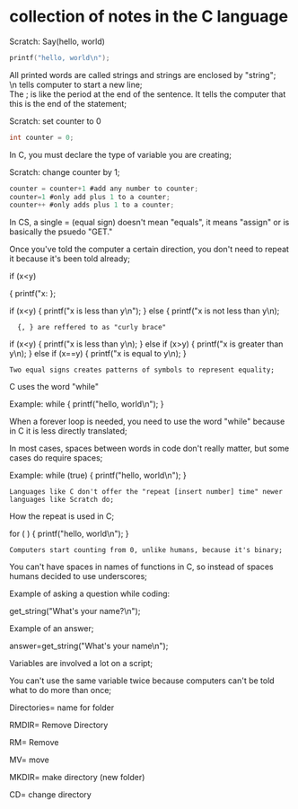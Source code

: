# collection of notes in the C language

Scratch:   Say(hello, world)

```C
printf("hello, world\n");
```

All printed words are called strings and strings are enclosed by "string"; <br>
\n tells computer to start a new line; <br>
The ; is like the period at the end of the sentence. It tells the computer that this is the end of the statement; <br>

Scratch: set counter to 0

```C
int counter = 0; 
```

In C, you must declare the type of variable you are creating;

Scratch: change counter by 1;

```C
counter = counter+1 #add any number to counter;
counter=1 #only add plus 1 to a counter;
counter++ #only adds plus 1 to a counter;
```

In CS, a single = (equal sign) doesn't mean "equals", it means "assign" or is basically the psuedo "GET."

Once you've told the computer a certain direction, you don't need to repeat it because it's been told already;

if (x<y) 

{
  printf("x:
  };
  
  if (x<y)
  {
    printf("x is less than y\n");
    }
    else
    {
      printf("x is not less than y\n);
      
      {, } are reffered to as "curly brace"

if (x<y) 
{
  printf("x is less than y\n);
  }
  else if (x>y)
  {
    printf("x is greater than y\n);
    }
  else if (x==y)
  {
    printf("x is equal to y\n);
    }
    
    Two equal signs creates patterns of symbols to represent equality;
  
  C uses the word "while"
  
  Example: while
  {
    printf("hello, world\n");
    }
  
  When a forever loop is needed, you need to use the word "while" because in C it is less directly translated;
  
  In most cases, spaces between words in code don't really matter, but some cases do require spaces;
  
  Example: while (true)
  {
    printf("hello, world\n");
    }
    
    Languages like C don't offer the "repeat [insert number] time" newer languages like Scratch do;
  
  How the repeat is used in C;
  
  for (         )
  {
    printf("hello, world\n");
    }
    
    Computers start counting from 0, unlike humans, because it's binary;
    
  You can't have spaces in names of functions in C, so instead of spaces humans decided to use underscores;
  
  Example of asking a question while coding:
  
  get_string("What's your name?\n");
  
  Example of an answer;
  
  answer=get_string("What's your name\n");
  
  Variables are involved a lot on a script;
  
  You can't use the same variable twice because computers can't be told what to do more than once;
  
  Directories= name for folder
  
  RMDIR= Remove Directory
  
  RM= Remove
  
MV= move

MKDIR= make directory (new folder)

CD= change directory
